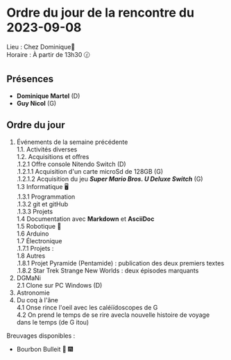 # Ordre du jour de la rencontre du 2023-09-08  

Lieu :    Chez Dominique🔭  
Horaire : À partir de 13h30 🕜  

## Présences

* **Dominique Martel** (D)  
* **Guy Nicol** (G)  

## Ordre du jour

1. Événements de la semaine précédente  
 1.1.  Activités diverses  
 1.2.  Acquisitions et offres  
   .1.2.1 Offre console Nitendo Switch (D)  
   .1.2.1.1 Acquisition d'un carte microSd de 128GB (G)  
   .1.2.1.2 Acquisition du jeu ***Super Mario Bros. U Deluxe Switch*** (G)  
 1.3 Informatique 🖥  
.1.3.1 Programmation  
.1.3.2 git et gitHub  
.1.3.3 Projets  
1.4 Documentation avec **Markdown** et **AsciiDoc**  
1.5 Robotique 🤖  
1.6 Arduino  
1.7 Électronique  
.1.7.1 Projets :  
1.8 Autres  
   .1.8.1 Projet Pyramide (Pentamide) : publication des deux premiers textes  
   .1.8.2 Star Trek Strange New Worlds : deux épisodes marquants  
3. DGMaNi  
2.1 Clone sur PC Windows (D)  
4. Astronomie  
5. Du coq à l'âne  
4.1 Onse rince l'oeil avec les caléiïdoscopes de G  
4.2 On prend le temps de se rire avecla nouvelle histoire de voyage dans le temps (de G itou)  

Breuvages disponibles :
 * Bourbon Bulleit 🥃 🎆 
